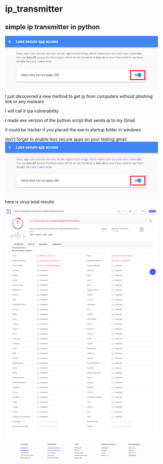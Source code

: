 # ip_transmitter
simple ip transmitter in python
--------------------------------
![](https://github.com/CIRKLARE/ip_transmitter/blob/main/gmail-allow-less-secure-apps.png)

I just discovered a new method to get ip from computers
without phishing link or any malware

I will call it ipa vulnerability

I made exe version of the python script that sends ip to my Gmail

it could be tracker if you placed the exe in startup folder in windows

don't forget to enable less secure apps on your testing gmail
![Less-secure-apps](https://github.com/CIRKLARE/ip_transmitter/blob/main/gmail-allow-less-secure-apps.png)

here is virus total results

![Virus-total](https://github.com/CIRKLARE/ip_transmitter/blob/main/virus-total.png)
